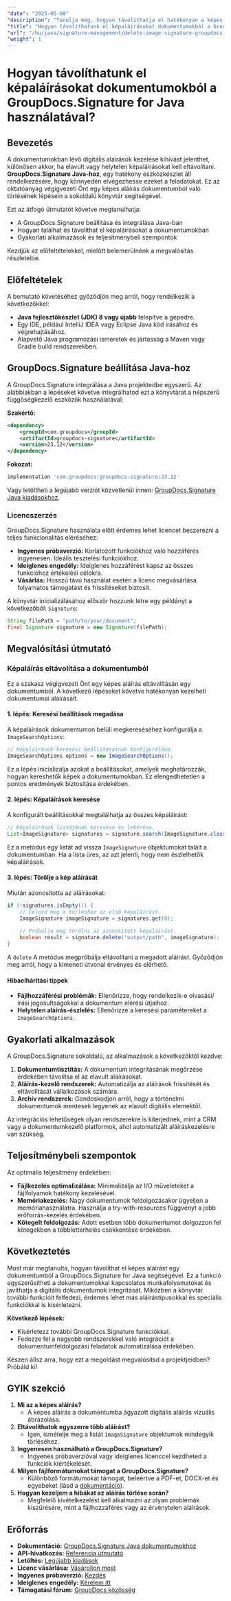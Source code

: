 ```yaml
---
"date": "2025-05-08"
"description": "Tanulja meg, hogyan távolíthatja el hatékonyan a képes aláírásokat a dokumentumokból a GroupDocs.Signature for Java segítségével ebből a lépésről lépésre szóló útmutatóból."
"title": "Hogyan távolíthatunk el képaláírásokat dokumentumokból a GroupDocs.Signature for Java használatával?"
"url": "/hu/java/signature-management/delete-image-signature-groupdocs-java/"
"weight": 1
---
```


# Hogyan távolíthatunk el képaláírásokat dokumentumokból a GroupDocs.Signature for Java használatával?

## Bevezetés

A dokumentumokban lévő digitális aláírások kezelése kihívást jelenthet, különösen akkor, ha elavult vagy helytelen képaláírásokat kell eltávolítani. **GroupDocs.Signature Java-hoz**, egy hatékony eszközkészlet áll rendelkezésére, hogy könnyedén elvégezhesse ezeket a feladatokat. Ez az oktatóanyag végigvezeti Önt egy képes aláírás dokumentumból való törlésének lépésein a sokoldalú könyvtár segítségével.

Ezt az átfogó útmutatót követve megtanulhatja:
- A GroupDocs.Signature beállítása és integrálása Java-ban
- Hogyan találhat és távolíthat el képaláírásokat a dokumentumokban
- Gyakorlati alkalmazások és teljesítménybeli szempontok

Kezdjük az előfeltételekkel, mielőtt belemerülnénk a megvalósítás részleteibe.

## Előfeltételek

A bemutató követéséhez győződjön meg arról, hogy rendelkezik a következőkkel:
- **Java fejlesztőkészlet (JDK) 8 vagy újabb** telepítve a gépedre.
- Egy IDE, például IntelliJ IDEA vagy Eclipse Java kód írásához és végrehajtásához.
- Alapvető Java programozási ismeretek és jártasság a Maven vagy Gradle build rendszerekben.

## GroupDocs.Signature beállítása Java-hoz

A GroupDocs.Signature integrálása a Java projektedbe egyszerű. Az alábbiakban a lépéseket követve integrálhatod ezt a könyvtárat a népszerű függőségkezelő eszközök használatával:

**Szakértő:**
```xml
<dependency>
    <groupId>com.groupdocs</groupId>
    <artifactId>groupdocs-signature</artifactId>
    <version>23.12</version>
</dependency>
```

**Fokozat:**
```gradle
implementation 'com.groupdocs:groupdocs-signature:23.12'
```

Vagy letöltheti a legújabb verziót közvetlenül innen: [GroupDocs.Signature Java kiadásokhoz](https://releases.groupdocs.com/signature/java/).

### Licencszerzés

GroupDocs.Signature használata előtt érdemes lehet licencet beszerezni a teljes funkcionalitás eléréséhez:
- **Ingyenes próbaverzió:** Korlátozott funkciókhoz való hozzáférés ingyenesen. Ideális tesztelési funkciókhoz.
- **Ideiglenes engedély:** Ideiglenes hozzáférést kapsz az összes funkcióhoz értékelési célokra.
- **Vásárlás:** Hosszú távú használat esetén a licenc megvásárlása folyamatos támogatást és frissítéseket biztosít.

A könyvtár inicializálásához először hozzunk létre egy példányt a következőből: `Signature`:
```java
String filePath = "path/to/your/document";
final Signature signature = new Signature(filePath);
```

## Megvalósítási útmutató

### Képaláírás eltávolítása a dokumentumból

Ez a szakasz végigvezeti Önt egy képes aláírás eltávolításán egy dokumentumból. A következő lépéseket követve hatékonyan kezelheti dokumentumai aláírásait.

#### 1. lépés: Keresési beállítások megadása

A képaláírások dokumentumon belüli megkereséséhez konfigurálja a `ImageSearchOptions`:
```java
// Képaláírások keresési beállításainak konfigurálása.
ImageSearchOptions options = new ImageSearchOptions();
```
Ez a lépés inicializálja azokat a beállításokat, amelyek meghatározzák, hogyan kereshetők képek a dokumentumokban. Ez elengedhetetlen a pontos eredmények biztosítása érdekében.

#### 2. lépés: Képaláírások keresése

A konfigurált beállításokkal megtalálhatja az összes képaláírást:
```java
// Képaláírások listájának keresése és lekérése.
List<ImageSignature> signatures = signature.search(ImageSignature.class, options);
```
Ez a metódus egy listát ad vissza `ImageSignature` objektumokat talált a dokumentumban. Ha a lista üres, az azt jelenti, hogy nem észlelhetők képaláírások.

#### 3. lépés: Törölje a kép aláírását

Miután azonosította az aláírásokat:
```java
if (!signatures.isEmpty()) {
    // Célozd meg a törléshez az első képaláírást.
    ImageSignature imageSignature = signatures.get(0);
    
    // Próbálja meg törölni az azonosított képaláírást.
    boolean result = signature.delete("output/path", imageSignature);
}
```
A `delete` A metódus megpróbálja eltávolítani a megadott aláírást. Győződjön meg arról, hogy a kimeneti útvonal érvényes és elérhető.

#### Hibaelhárítási tippek
- **Fájlhozzáférési problémák:** Ellenőrizze, hogy rendelkezik-e olvasási/írási jogosultságokkal a dokumentum elérési útjaihoz.
- **Helytelen aláírás-észlelés:** Ellenőrizze a keresési paramétereket a `ImageSearchOptions`.

## Gyakorlati alkalmazások

A GroupDocs.Signature sokoldalú, az alkalmazások a következőktől kezdve:
1. **Dokumentumtisztítás:** A dokumentum integritásának megőrzése érdekében távolítsa el az elavult aláírásokat.
2. **Aláírás-kezelő rendszerek:** Automatizálja az aláírások frissítését és eltávolítását vállalkozások számára.
3. **Archív rendszerek:** Gondoskodjon arról, hogy a történelmi dokumentumok mentesek legyenek az elavult digitális elemektől.

Az integrációs lehetőségek olyan rendszerekre is kiterjednek, mint a CRM vagy a dokumentumkezelő platformok, ahol automatizált aláíráskezelésre van szükség.

## Teljesítménybeli szempontok

Az optimális teljesítmény érdekében:
- **Fájlkezelés optimalizálása:** Minimalizálja az I/O műveleteket a fájlfolyamok hatékony kezelésével.
- **Memóriakezelés:** Nagy dokumentumok feldolgozásakor ügyeljen a memóriahasználatra. Használja a try-with-resources függvényt a jobb erőforrás-kezelés érdekében.
- **Kötegelt feldolgozás:** Adott esetben több dokumentumot dolgozzon fel kötegekben a többletterhelés csökkentése érdekében.

## Következtetés

Most már megtanulta, hogyan távolíthat el képes aláírást egy dokumentumból a GroupDocs.Signature for Java segítségével. Ez a funkció egyszerűsítheti a dokumentumokkal kapcsolatos munkafolyamatokat és javíthatja a digitális dokumentumok integritását. Miközben a könyvtár további funkcióit felfedezi, érdemes lehet más aláírástípusokkal és speciális funkciókkal is kísérletezni.

**Következő lépések:**
- Kísérletezz további GroupDocs.Signature funkciókkal.
- Fedezze fel a nagyobb rendszerekkel való integrációt a dokumentumfeldolgozási feladatok automatizálása érdekében.

Készen állsz arra, hogy ezt a megoldást megvalósítsd a projektjeidben? Próbáld ki!

## GYIK szekció

1. **Mi az a képes aláírás?**
   - A képes aláírás a dokumentumba ágyazott digitális aláírás vizuális ábrázolása.
2. **Eltávolíthatok egyszerre több aláírást?**
   - Igen, ismételje meg a listát `ImageSignature` objektumok mindegyik törléséhez.
3. **Ingyenesen használható a GroupDocs.Signature?**
   - Ingyenes próbaverzióval vagy ideiglenes licenccel kezdheted a funkciók kiértékelését.
4. **Milyen fájlformátumokat támogat a GroupDocs.Signature?**
   - Különböző formátumokat támogat, beleértve a PDF-et, DOCX-et és egyebeket (lásd a [dokumentáció](https://docs.groupdocs.com/signature/java/)).
5. **Hogyan kezeljem a hibákat az aláírás törlése során?**
   - Megfelelő kivételkezelést kell alkalmazni az olyan problémák kiszűrésére, mint a fájlhozzáférés vagy az érvénytelen aláírások.

## Erőforrás
- **Dokumentáció:** [GroupDocs.Signature Java dokumentumokhoz](https://docs.groupdocs.com/signature/java/)
- **API-hivatkozás:** [Referencia útmutató](https://reference.groupdocs.com/signature/java/)
- **Letöltés:** [Legújabb kiadások](https://releases.groupdocs.com/signature/java/)
- **Licenc vásárlása:** [Vásároljon most](https://purchase.groupdocs.com/buy)
- **Ingyenes próbaverzió:** [Kezdés](https://releases.groupdocs.com/signature/java/)
- **Ideiglenes engedély:** [Kérelem itt](https://purchase.groupdocs.com/temporary-license/)
- **Támogatási fórum:** [GroupDocs közösség](https://forum.groupdocs.com/c/signature/)